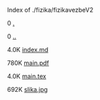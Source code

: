 Index of ./fizika/fizikavezbeV2

0 [.](.)

0 [..](..)

4.0K [index.md](index.md)

780K [main.pdf](main.pdf)

4.0K [main.tex](main.tex)

692K [slika.jpg](slika.jpg)

